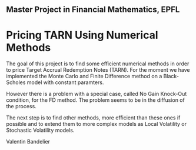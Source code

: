 ## Master Project in Financial Mathematics, EPFL
# Pricing TARN Using Numerical Methods
The goal of this project is to find some efficient numerical methods in order to price Target Accrual Redemption Notes (TARN).
For the moment we have implemented the Monte Carlo and Finite Difference method on a Black-Scholes model with constant paramters.

However there is a problem with a special case, called No Gain Knock-Out condition, for the FD method. The problem seems to be in the diffusion of the process.

The next step is to find other methods, more efficient than these ones if possible and to extend them to more complex models as Local Volatility or Stochastic Volatility models.

Valentin Bandelier

